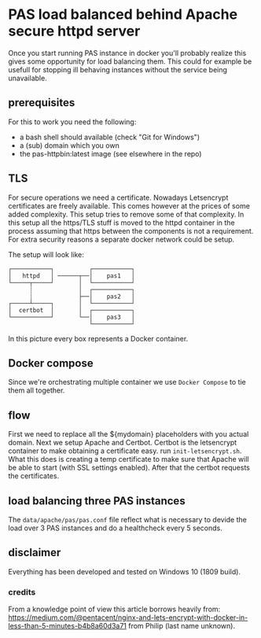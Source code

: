 # PAS load balanced behind Apache secure httpd server

Once you start running PAS instance in docker you'll probably realize this gives some opportunity for load balancing them. This could for example be usefull for stopping ill behaving instances without the service being unavailable.

## prerequisites
For this to work you need the following:
- a bash shell should available (check "Git for Windows")
- a (sub) domain which you own
- the pas-httpbin:latest image (see elsewhere in the repo)

## TLS
For secure operations we need a certificate. Nowadays Letsencrypt certificates are freely available. This comes however at the prices of some added complexity. This setup tries to remove some of that complexity.
In this setup all the https/TLS stuff is moved to the httpd container in the process assuming that https between the components is not a requirement. For extra security reasons a separate docker network could be setup.

The setup will look like:

```
┌───────────┐          ┌───────────┐
│   httpd   │ ──────┬──│    pas1   │
└─────┬─────┘       │  └───────────┘
      ┊             │  ┌───────────┐
      ┊             ├──│    pas2   │
┌─────┴─────┐       │  └───────────┘
│  certbot  │       │  ┌───────────┐
└───────────┘       └──│    pas3   │
                       └───────────┘

```

In this picture every box represents a Docker container.

## Docker compose
Since we're orchestrating multiple container we use `Docker Compose` to tie them all together.

## flow
First we need to replace all the ${mydomain} placeholders with you actual domain. Next we setup Apache and Certbot. Certbot is the letsencrypt container to make obtaining a certificate easy.
run `init-letsencrypt.sh`. What this does is creating a temp certificate to make sure that Apache will be able to start (with SSL settings enabled). After that the certbot requests the certificates.

## load balancing three PAS instances
The `data/apache/pas/pas.conf` file reflect what is necessary to devide the load over 3 PAS instances and do a healthcheck every 5 seconds.

## disclaimer
Everything has been developed and tested on Windows 10 (1809 build).

### credits
From a knowledge point of view this article borrows heavily from: https://medium.com/@pentacent/nginx-and-lets-encrypt-with-docker-in-less-than-5-minutes-b4b8a60d3a71 from Philip (last name unknown).
